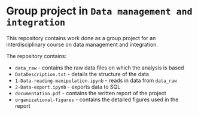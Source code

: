 # Group project in `Data management and integration`

This repository contains work done as a group project for an interdisciplinary course on data management and integration.

The repository contains:
- `data_raw` - contains the raw data files on which the analysis is based
- `DataDescription.txt` - details the structure of the data
- `1-Data-reading-manipulation.ipynb` - reads in data from `data_raw`
- `2-Data-export.ipynb` - exports data to SQL
- `documentation.pdf` - contains the written report of the project
- `organizational-figures` - contains the detailed figures used in the report
